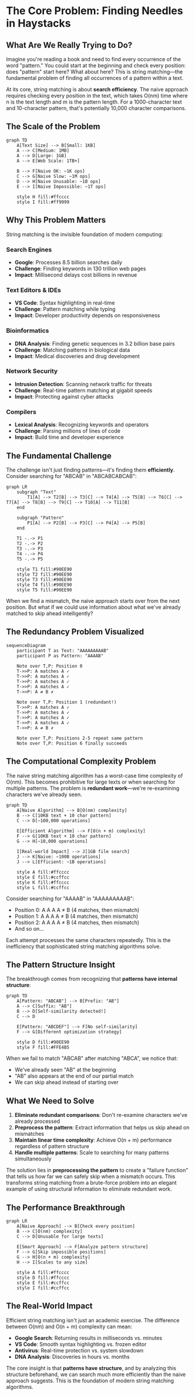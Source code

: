 # The Core Problem: Finding Needles in Haystacks

## What Are We Really Trying to Do?

Imagine you're reading a book and need to find every occurrence of the word "pattern." You could start at the beginning and check every position: does "pattern" start here? What about here? This is string matching—the fundamental problem of finding all occurrences of a pattern within a text.

At its core, string matching is about **search efficiency**. The naive approach requires checking every position in the text, which takes O(nm) time where n is the text length and m is the pattern length. For a 1000-character text and 10-character pattern, that's potentially 10,000 character comparisons.

## The Scale of the Problem

```mermaid
graph TD
    A[Text Size] --> B[Small: 1KB]
    A --> C[Medium: 1MB]
    A --> D[Large: 1GB]
    A --> E[Web Scale: 1TB+]
    
    B --> F[Naive OK: ~1K ops]
    C --> G[Naive Slow: ~1M ops]
    D --> H[Naive Unusable: ~1B ops]
    E --> I[Naive Impossible: ~1T ops]
    
    style H fill:#ffcccc
    style I fill:#ff9999
```

## Why This Problem Matters

String matching is the invisible foundation of modern computing:

### Search Engines
- **Google**: Processes 8.5 billion searches daily
- **Challenge**: Finding keywords in 130 trillion web pages
- **Impact**: Millisecond delays cost billions in revenue

### Text Editors & IDEs
- **VS Code**: Syntax highlighting in real-time
- **Challenge**: Pattern matching while typing
- **Impact**: Developer productivity depends on responsiveness

### Bioinformatics
- **DNA Analysis**: Finding genetic sequences in 3.2 billion base pairs
- **Challenge**: Matching patterns in biological data
- **Impact**: Medical discoveries and drug development

### Network Security
- **Intrusion Detection**: Scanning network traffic for threats
- **Challenge**: Real-time pattern matching at gigabit speeds
- **Impact**: Protecting against cyber attacks

### Compilers
- **Lexical Analysis**: Recognizing keywords and operators
- **Challenge**: Parsing millions of lines of code
- **Impact**: Build time and developer experience

## The Fundamental Challenge

The challenge isn't just finding patterns—it's finding them **efficiently**. Consider searching for "ABCAB" in "ABCABCABCAB":

```mermaid
graph LR
    subgraph "Text"
        T1[A] --> T2[B] --> T3[C] --> T4[A] --> T5[B] --> T6[C] --> T7[A] --> T8[B] --> T9[C] --> T10[A] --> T11[B]
    end
    
    subgraph "Pattern"
        P1[A] --> P2[B] --> P3[C] --> P4[A] --> P5[B]
    end
    
    T1 -.-> P1
    T2 -.-> P2
    T3 -.-> P3
    T4 -.-> P4
    T5 -.-> P5
    
    style T1 fill:#90EE90
    style T2 fill:#90EE90
    style T3 fill:#90EE90
    style T4 fill:#90EE90
    style T5 fill:#90EE90
```

When we find a mismatch, the naive approach starts over from the next position. But what if we could use information about what we've already matched to skip ahead intelligently?

## The Redundancy Problem Visualized

```mermaid
sequenceDiagram
    participant T as Text: "AAAAAAAAAB"
    participant P as Pattern: "AAAAB"
    
    Note over T,P: Position 0
    T->>P: A matches A ✓
    T->>P: A matches A ✓
    T->>P: A matches A ✓
    T->>P: A matches A ✓
    T->>P: A ≠ B ✗
    
    Note over T,P: Position 1 (redundant!)
    T->>P: A matches A ✓
    T->>P: A matches A ✓
    T->>P: A matches A ✓
    T->>P: A matches A ✓
    T->>P: A ≠ B ✗
    
    Note over T,P: Positions 2-5 repeat same pattern
    Note over T,P: Position 6 finally succeeds
```

## The Computational Complexity Problem

The naive string matching algorithm has a worst-case time complexity of O(nm). This becomes prohibitive for large texts or when searching for multiple patterns. The problem is **redundant work**—we're re-examining characters we've already seen.

```mermaid
graph TD
    A[Naive Algorithm] --> B[O(nm) complexity]
    B --> C[10KB text + 10 char pattern]
    C --> D[~100,000 operations]
    
    E[Efficient Algorithm] --> F[O(n + m) complexity]
    F --> G[10KB text + 10 char pattern]
    G --> H[~10,000 operations]
    
    I[Real-world Impact] --> J[1GB file search]
    J --> K[Naive: ~100B operations]
    J --> L[Efficient: ~1B operations]
    
    style A fill:#ffcccc
    style E fill:#ccffcc
    style K fill:#ffcccc
    style L fill:#ccffcc
```

Consider searching for "AAAAB" in "AAAAAAAAAB":
- Position 0: A A A A ≠ B (4 matches, then mismatch)
- Position 1: A A A A ≠ B (4 matches, then mismatch)
- Position 2: A A A A ≠ B (4 matches, then mismatch)
- And so on...

Each attempt processes the same characters repeatedly. This is the inefficiency that sophisticated string matching algorithms solve.

## The Pattern Structure Insight

The breakthrough comes from recognizing that **patterns have internal structure**:

```mermaid
graph TD
    A[Pattern: "ABCAB"] --> B[Prefix: "AB"]
    A --> C[Suffix: "AB"]
    B --> D[Self-similarity detected!]
    C --> D
    
    E[Pattern: "ABCDEF"] --> F[No self-similarity]
    F --> G[Different optimization strategy]
    
    style D fill:#90EE90
    style F fill:#FFE4B5
```

When we fail to match "ABCAB" after matching "ABCA", we notice that:
- We've already seen "AB" at the beginning
- "AB" also appears at the end of our partial match
- We can skip ahead instead of starting over

## What We Need to Solve

1. **Eliminate redundant comparisons**: Don't re-examine characters we've already processed
2. **Preprocess the pattern**: Extract information that helps us skip ahead on mismatches
3. **Maintain linear time complexity**: Achieve O(n + m) performance regardless of pattern structure
4. **Handle multiple patterns**: Scale to searching for many patterns simultaneously

The solution lies in **preprocessing the pattern** to create a "failure function" that tells us how far we can safely skip when a mismatch occurs. This transforms string matching from a brute-force problem into an elegant example of using structural information to eliminate redundant work.

## The Performance Breakthrough

```mermaid
graph LR
    A[Naive Approach] --> B[Check every position]
    B --> C[O(nm) complexity]
    C --> D[Unusable for large texts]
    
    E[Smart Approach] --> F[Analyze pattern structure]
    F --> G[Skip impossible positions]
    G --> H[O(n + m) complexity]
    H --> I[Scales to any size]
    
    style A fill:#ffcccc
    style D fill:#ffcccc
    style E fill:#ccffcc
    style I fill:#ccffcc
```

## The Real-World Impact

Efficient string matching isn't just an academic exercise. The difference between O(nm) and O(n + m) complexity can mean:

- **Google Search**: Returning results in milliseconds vs. minutes
- **VS Code**: Smooth syntax highlighting vs. frozen editor
- **Antivirus**: Real-time protection vs. system slowdown
- **DNA Analysis**: Discoveries in hours vs. months

The core insight is that **patterns have structure**, and by analyzing this structure beforehand, we can search much more efficiently than the naive approach suggests. This is the foundation of modern string matching algorithms.